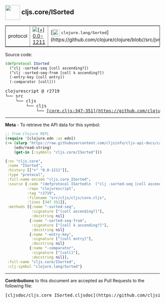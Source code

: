 ## <img width="48px" valign="middle" src="http://i.imgur.com/Hi20huC.png"> cljs.core/ISorted

 <table border="1">
<tr>

<td>protocol</td>
<td><a href="https://github.com/cljsinfo/cljs-api-docs/tree/0.0-1211"><img valign="middle" alt="[+] 0.0-1211" src="https://img.shields.io/badge/+-0.0--1211-lightgrey.svg"></a> </td>
<td>
[<img height="24px" valign="middle" src="http://i.imgur.com/1GjPKvB.png"> <samp>clojure.lang/Sorted</samp>](https://github.com/clojure/clojure/blob//src/jvm/clojure/lang/Sorted.java)
</td>
</tr>
</table>






Source code:

```clj
(defprotocol ISorted
  (^clj -sorted-seq [coll ascending?])
  (^clj -sorted-seq-from [coll k ascending?])
  (-entry-key [coll entry])
  (-comparator [coll]))
```

 <pre>
clojurescript @ r2719
└── src
    └── cljs
        └── cljs
            └── <ins>[core.cljs:347-351](https://github.com/clojure/clojurescript/blob/r2719/src/cljs/cljs/core.cljs#L347-L351)</ins>
</pre>


---

__Meta__ - To retrieve the API data for this symbol:

```clj
;; from Clojure REPL
(require '[clojure.edn :as edn])
(-> (slurp "https://raw.githubusercontent.com/cljsinfo/cljs-api-docs/catalog/cljs-api.edn")
    (edn/read-string)
    (get-in [:symbols "cljs.core/ISorted"]))
```

```clj
{:ns "cljs.core",
 :name "ISorted",
 :history [["+" "0.0-1211"]],
 :type "protocol",
 :full-name-encode "cljs.core_ISorted",
 :source {:code "(defprotocol ISorted\n  (^clj -sorted-seq [coll ascending?])\n  (^clj -sorted-seq-from [coll k ascending?])\n  (-entry-key [coll entry])\n  (-comparator [coll]))",
          :repo "clojurescript",
          :tag "r2719",
          :filename "src/cljs/cljs/core.cljs",
          :lines [347 351]},
 :methods [{:name "-sorted-seq",
            :signature ["[coll ascending?]"],
            :docstring nil}
           {:name "-sorted-seq-from",
            :signature ["[coll k ascending?]"],
            :docstring nil}
           {:name "-entry-key",
            :signature ["[coll entry]"],
            :docstring nil}
           {:name "-comparator",
            :signature ["[coll]"],
            :docstring nil}],
 :full-name "cljs.core/ISorted",
 :clj-symbol "clojure.lang/Sorted"}

```

---

__Contributions__ to this document are accepted as Pull Requests to the following file:

 <pre>
[cljsdoc/cljs.core_ISorted.cljsdoc](https://github.com/cljsinfo/cljs-api-docs/blob/master/cljsdoc/cljs.core_ISorted.cljsdoc)
</pre>

